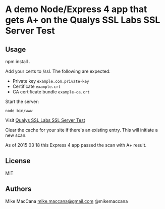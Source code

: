 # A demo Node/Express 4 app that gets A+ on the Qualys SSL Labs SSL Server Test 

## Usage

npm install .

Add your certs to /ssl. The following are expected:

 - Private key `example.com.private-key`
 - Certificate `example.crt`
 - CA certificate bundle `example-ca.crt`

Start the server: 

    node bin/www

Visit [Qualys SSL Labs SSL Server Test](https://www.ssllabs.com/ssltest)

Clear the cache for your site if there's an existing entry. This will initiate a new scan.

As of 2015 03 18 this Express 4 app passed the scan with A+ result.

## License 

MIT

## Authors 

Mike MacCana <mike.maccana@gmail.com> @mikemaccana
